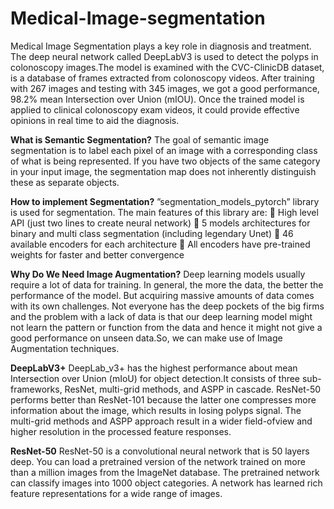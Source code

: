# Medical-Image-segmentation
Medical Image Segmentation plays a key role in diagnosis and treatment. The deep neural network called
DeepLabV3 is used to detect the polyps in colonoscopy images.The model is examined with the
CVC-ClinicDB dataset, is a database of frames extracted from colonoscopy videos. After
training with 267 images and testing with 345 images, we got a good performance, 98.2% mean
Intersection over Union (mIOU). Once the trained model is applied to clinical colonoscopy exam
videos, it could provide effective opinions in real time to aid the diagnosis.

**What is Semantic Segmentation?**
The goal of semantic image segmentation is to label each pixel of an image with a
corresponding class of what is being represented. If you have two objects of the same category in
your input image, the segmentation map does not inherently distinguish these as separate objects.

**How to implement Segmentation?**
”segmentation_models_pytorch” library is used for segmentation.
The main features of this library are:
 High level API (just two lines to create neural network)
 5 models architectures for binary and multi class segmentation (including legendary
Unet)
 46 available encoders for each architecture
 All encoders have pre-trained weights for faster and better convergence

**Why Do We Need Image Augmentation?**
Deep learning models usually require a lot of data for training. In general, the more the data, the
better the performance of the model. But acquiring massive amounts of data comes with its own
challenges. Not everyone has the deep pockets of the big firms and the problem with a lack of
data is that our deep learning model might not learn the pattern or function from the data and
hence it might not give a good performance on unseen data.So, we can make use of Image
Augmentation techniques.

**DeepLabV3+**
DeepLab_v3+ has the highest performance about mean Intersection over Union (mIoU)
for object detection.It consists of three sub-frameworks, ResNet, multi-grid methods, and ASPP
in cascade. ResNet-50 performs better than ResNet-101 because the latter one compresses more
information about the image, which results in losing polyps signal. The multi-grid methods and
ASPP approach result in a wider field-ofview and higher resolution in the processed feature
responses.

**ResNet-50**
ResNet-50 is a convolutional neural network that is 50 layers deep. You can load a
pretrained version of the network trained on more than a million images from the ImageNet
database. The pretrained network can classify images into 1000 object categories. A
network has learned rich feature representations for a wide range of images.
